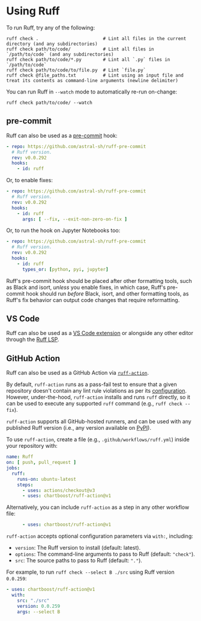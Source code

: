 # Using Ruff

To run Ruff, try any of the following:

```shell
ruff check .                        # Lint all files in the current directory (and any subdirectories)
ruff check path/to/code/            # Lint all files in `/path/to/code` (and any subdirectories)
ruff check path/to/code/*.py        # Lint all `.py` files in `/path/to/code`
ruff check path/to/code/to/file.py  # Lint `file.py`
ruff check @file_paths.txt          # Lint using an input file and treat its contents as command-line arguments (newline delimiter)
```

You can run Ruff in `--watch` mode to automatically re-run on-change:

```shell
ruff check path/to/code/ --watch
```

## pre-commit

Ruff can also be used as a [pre-commit](https://pre-commit.com) hook:

```yaml
- repo: https://github.com/astral-sh/ruff-pre-commit
  # Ruff version.
  rev: v0.0.292
  hooks:
    - id: ruff
```

Or, to enable fixes:

```yaml
- repo: https://github.com/astral-sh/ruff-pre-commit
  # Ruff version.
  rev: v0.0.292
  hooks:
    - id: ruff
      args: [ --fix, --exit-non-zero-on-fix ]
```

Or, to run the hook on Jupyter Notebooks too:

```yaml
- repo: https://github.com/astral-sh/ruff-pre-commit
  # Ruff version.
  rev: v0.0.292
  hooks:
    - id: ruff
      types_or: [python, pyi, jupyter]
```

Ruff's pre-commit hook should be placed after other formatting tools, such as Black and isort,
_unless_ you enable fixes, in which case, Ruff's pre-commit hook should run _before_ Black, isort,
and other formatting tools, as Ruff's fix behavior can output code changes that require
reformatting.

## VS Code

Ruff can also be used as a [VS Code extension](https://github.com/astral-sh/ruff-vscode) or
alongside any other editor through the [Ruff LSP](https://github.com/astral-sh/ruff-lsp).

## GitHub Action

Ruff can also be used as a GitHub Action via [`ruff-action`](https://github.com/chartboost/ruff-action).

By default, `ruff-action` runs as a pass-fail test to ensure that a given repository doesn't contain
any lint rule violations as per its [configuration](https://github.com/astral-sh/ruff/blob/main/docs/configuration.md).
However, under-the-hood, `ruff-action` installs and runs `ruff` directly, so it can be used to
execute any supported `ruff` command (e.g., `ruff check --fix`).

`ruff-action` supports all GitHub-hosted runners, and can be used with any published Ruff version
(i.e., any version available on [PyPI](https://pypi.org/project/ruff/)).

To use `ruff-action`, create a file (e.g., `.github/workflows/ruff.yml`) inside your repository
with:

```yaml
name: Ruff
on: [ push, pull_request ]
jobs:
  ruff:
    runs-on: ubuntu-latest
    steps:
      - uses: actions/checkout@v3
      - uses: chartboost/ruff-action@v1
```

Alternatively, you can include `ruff-action` as a step in any other workflow file:

```yaml
      - uses: chartboost/ruff-action@v1
```

`ruff-action` accepts optional configuration parameters via `with:`, including:

- `version`: The Ruff version to install (default: latest).
- `options`: The command-line arguments to pass to Ruff (default: `"check"`).
- `src`: The source paths to pass to Ruff (default: `"."`).

For example, to run `ruff check --select B ./src` using Ruff version `0.0.259`:

```yaml
- uses: chartboost/ruff-action@v1
  with:
    src: "./src"
    version: 0.0.259
    args: --select B
```
